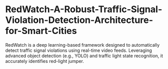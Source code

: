 # RedWatch-A-Robust-Traffic-Signal-Violation-Detection-Architecture-for-Smart-Cities
RedWatch is a deep learning-based framework designed to automatically detect traffic signal violations using real-time video feeds. Leveraging advanced object detection (e.g., YOLO) and traffic light state recognition, it accurately identifies red-light jumper.  
